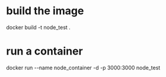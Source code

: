 # build the image
docker build -t node_test .

# run a container 
docker run --name node_container -d -p 3000:3000 node_test
